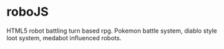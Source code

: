 roboJS
======

HTML5 robot battling turn based rpg. Pokemon battle system, diablo style loot system, medabot influenced robots.
